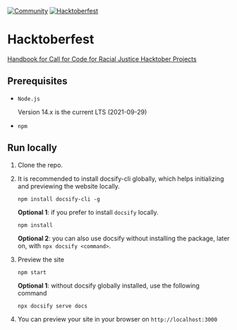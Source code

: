  [![Community](https://img.shields.io/badge/Join-Community-blue.svg)](https://callforcode.org/slack) [![Hacktoberfest](https://img.shields.io/badge/Celebrate-Hacktoberfest-orange.svg)](https://call-for-code-for-racial-justice.github.io/Hacktoberfest/#/?id=main)


# Hacktoberfest
[Handbook for Call for Code for Racial Justice Hacktober Projects](https://call-for-code-for-racial-justice.github.io/Hacktoberfest)


## Prerequisites

- `Node.js`

    Version 14.x is the current LTS (2021-09-29)

- `npm`

## Run locally

1. Clone the repo.

2. It is recommended to install docsify-cli globally, which helps initializing and previewing the website locally.
    ```
    npm install docsify-cli -g
    ```

    **Optional 1**: if you prefer to install `docsify` locally.

    ```
    npm install
    ```

    **Optional 2**: you can also use docsify without installing the package, later on, with `npx docsify <command>`.

3. Preview the site

    ```
    npm start
    ```

    **Optional 1**: without docsify globally installed, use the following command
    
    ```
    npx docsify serve docs
    ```

4. You can preview your site in your browser on `http://localhost:3000`
